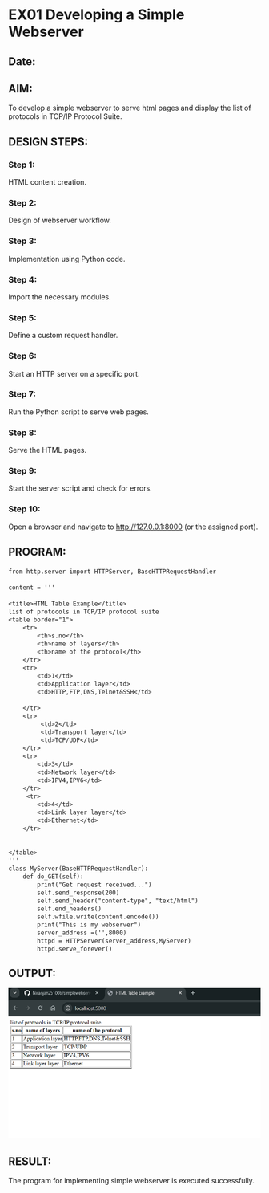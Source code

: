 # EX01 Developing a Simple Webserver
## Date:

## AIM:
To develop a simple webserver to serve html pages and display the list of protocols in TCP/IP Protocol Suite.

## DESIGN STEPS:
### Step 1: 
HTML content creation.

### Step 2:
Design of webserver workflow.

### Step 3:
Implementation using Python code.

### Step 4:
Import the necessary modules.

### Step 5:
Define a custom request handler.

### Step 6:
Start an HTTP server on a specific port.

### Step 7:
Run the Python script to serve web pages.

### Step 8:
Serve the HTML pages.

### Step 9:
Start the server script and check for errors.

### Step 10:
Open a browser and navigate to http://127.0.0.1:8000 (or the assigned port).

## PROGRAM:
```
from http.server import HTTPServer, BaseHTTPRequestHandler

content = '''

<title>HTML Table Example</title>
list of protocols in TCP/IP protocol suite
<table border="1">
    <tr>
        <th>s.no</th>
        <th>name of layers</th>
        <th>name of the protocol</th>
    </tr>
    <tr>
        <td>1</td>
        <td>Application layer</td>
        <td>HTTP,FTP,DNS,Telnet&SSH</td>
    
    </tr>
    <tr>
         <td>2</td>
         <td>Transport layer</td>
         <td>TCP/UDP</td>
    </tr>
    <tr>
        <td>3</td>
        <td>Network layer</td>
        <td>IPV4,IPV6</td>
    </tr>
     <tr>
        <td>4</td>
        <td>Link layer layer</td>
        <td>Ethernet</td>
    </tr>

       
</table>
'''
class MyServer(BaseHTTPRequestHandler): 
    def do_GET(self): 
        print("Get request received...") 
        self.send_response(200) 
        self.send_header("content-type", "text/html")
        self.end_headers() 
        self.wfile.write(content.encode())
        print("This is my webserver") 
        server_address =('',8000)
        httpd = HTTPServer(server_address,MyServer)
        httpd.serve_forever()

```
       
## OUTPUT:
![alt text](image.png)



## RESULT:
The program for implementing simple webserver is executed successfully.
